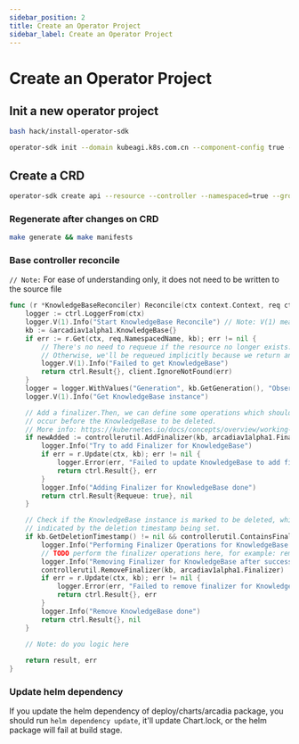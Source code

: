 ```yaml
---
sidebar_position: 2
title: Create an Operator Project
sidebar_label: Create an Operator Project
---
```


# Create an Operator Project

## Init a new operator project

```bash
bash hack/install-operator-sdk

operator-sdk init --domain kubeagi.k8s.com.cn --component-config true --owner kubeagi --project-name arcadia --repo github.com/kubeagi/arcadia
```

## Create a CRD

```bash
operator-sdk create api --resource --controller --namespaced=true --group arcadia --version v1alpha1 --kind Laboratory
```

### Regenerate after changes on CRD

```bash
make generate && make manifests
```

### Base controller reconcile

`// Note:` For ease of understanding only, it does not need to be written to the source file

```go
func (r *KnowledgeBaseReconciler) Reconcile(ctx context.Context, req ctrl.Request) (result ctrl.Result, err error) {
	logger := ctrl.LoggerFrom(ctx)
	logger.V(1).Info("Start KnowledgeBase Reconcile") // Note: V(1) means debug log level
	kb := &arcadiav1alpha1.KnowledgeBase{}
	if err := r.Get(ctx, req.NamespacedName, kb); err != nil {
		// There's no need to requeue if the resource no longer exists.
		// Otherwise, we'll be requeued implicitly because we return an error.
		logger.V(1).Info("Failed to get KnowledgeBase")
		return ctrl.Result{}, client.IgnoreNotFound(err)
	}
	logger = logger.WithValues("Generation", kb.GetGeneration(), "ObservedGeneration", kb.Status.ObservedGeneration, "creator", kb.Spec.Creator) // Note: add log value is optional
	logger.V(1).Info("Get KnowledgeBase instance")

	// Add a finalizer.Then, we can define some operations which should
	// occur before the KnowledgeBase to be deleted.
	// More info: https://kubernetes.io/docs/concepts/overview/working-with-objects/finalizers
	if newAdded := controllerutil.AddFinalizer(kb, arcadiav1alpha1.Finalizer); newAdded {
		logger.Info("Try to add Finalizer for KnowledgeBase")
		if err = r.Update(ctx, kb); err != nil {
			logger.Error(err, "Failed to update KnowledgeBase to add finalizer, will try again later")
			return ctrl.Result{}, err
		}
		logger.Info("Adding Finalizer for KnowledgeBase done")
		return ctrl.Result{Requeue: true}, nil
	}

	// Check if the KnowledgeBase instance is marked to be deleted, which is
	// indicated by the deletion timestamp being set.
	if kb.GetDeletionTimestamp() != nil && controllerutil.ContainsFinalizer(kb, arcadiav1alpha1.Finalizer) {
		logger.Info("Performing Finalizer Operations for KnowledgeBase before delete CR")
		// TODO perform the finalizer operations here, for example: remove vectorstore data?
		logger.Info("Removing Finalizer for KnowledgeBase after successfully performing the operations")
		controllerutil.RemoveFinalizer(kb, arcadiav1alpha1.Finalizer)
		if err = r.Update(ctx, kb); err != nil {
			logger.Error(err, "Failed to remove finalizer for KnowledgeBase")
			return ctrl.Result{}, err
		}
		logger.Info("Remove KnowledgeBase done")
		return ctrl.Result{}, nil
	}
	
    // Note: do you logic here

	return result, err
}
```

### Update helm dependency
If you update the helm dependency of deploy/charts/arcadia package, you should run ```helm dependency update```, it'll update Chart.lock, or the helm package will fail at build stage.
